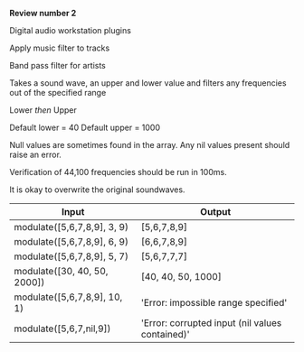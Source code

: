 **Review number 2**

Digital audio workstation plugins

Apply music filter to tracks

Band pass filter for artists

Takes a sound wave, an upper and lower value and filters any frequencies out of the specified range

Lower _then_ Upper

Default lower = 40
Default upper = 1000

Null values are sometimes found in the array. Any nil values present should raise an error.

Verification of 44,100 frequencies should be run in 100ms.

It is okay to overwrite the original soundwaves.

Input | Output
----- | -----
modulate([5,6,7,8,9], 3, 9) | [5,6,7,8,9]
modulate([5,6,7,8,9], 6, 9) | [6,6,7,8,9]
modulate([5,6,7,8,9], 5, 7) | [5,6,7,7,7]
modulate([30, 40, 50, 2000]) | [40, 40, 50, 1000]
modulate([5,6,7,8,9], 10, 1) | 'Error: impossible range specified'
modulate([5,6,7,nil,9]) | 'Error: corrupted input (nil values contained)'
